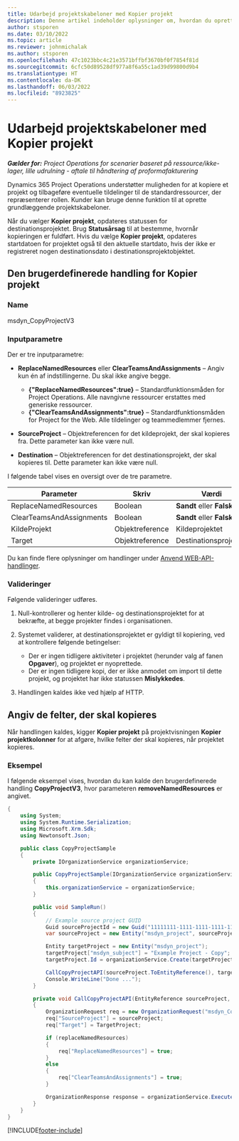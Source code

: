 ```yaml
---
title: Udarbejd projektskabeloner med Kopier projekt
description: Denne artikel indeholder oplysninger om, hvordan du opretter projektskabeloner ved hjælp af den brugerdefinerede handling Kopiér projekt.
author: stsporen
ms.date: 03/10/2022
ms.topic: article
ms.reviewer: johnmichalak
ms.author: stsporen
ms.openlocfilehash: 47c1023bbc4c21e3571bffbf3670bf0f7854f81d
ms.sourcegitcommit: 6cfc50d89528df977a8f6a55c1ad39d99800d9b4
ms.translationtype: HT
ms.contentlocale: da-DK
ms.lasthandoff: 06/03/2022
ms.locfileid: "8923825"
---
```

# <a name="develop-project-templates-with-copy-project"></a>Udarbejd projektskabeloner med Kopier projekt

_**Gælder for:** Project Operations for scenarier baseret på ressource/ikke-lager, lille udrulning - aftale til håndtering af proformafakturering_

Dynamics 365 Project Operations understøtter muligheden for at kopiere et projekt og tilbageføre eventuelle tildelinger til de standardressourcer, der repræsenterer rollen. Kunder kan bruge denne funktion til at oprette grundlæggende projektskabeloner.

Når du vælger **Kopier projekt**, opdateres statussen for destinationsprojektet. Brug **Statusårsag** til at bestemme, hvornår kopieringen er fuldført. Hvis du vælge **Kopier projekt**, opdateres startdatoen for projektet også til den aktuelle startdato, hvis der ikke er registreret nogen destinationsdato i destinationsprojektobjektet.

## <a name="copy-project-custom-action"></a>Den brugerdefinerede handling for Kopier projekt

### <a name="name"></a>Name 

msdyn\_CopyProjectV3

### <a name="input-parameters"></a>Inputparametre

Der er tre inputparametre:

- **ReplaceNamedResources** eller **ClearTeamsAndAssignments** – Angiv kun én af indstillingerne. Du skal ikke angive begge.

    - **\{"ReplaceNamedResources":true\}** – Standardfunktionsmåden for Project Operations. Alle navngivne ressourcer erstattes med generiske ressourcer.
    - **\{"ClearTeamsAndAssignments":true\}** – Standardfunktionsmåden for Project for the Web. Alle tildelinger og teammedlemmer fjernes.

- **SourceProject** – Objektreferencen for det kildeprojekt, der skal kopieres fra. Dette parameter kan ikke være null.
- **Destination** – Objektreferencen for det destinationsprojekt, der skal kopieres til. Dette parameter kan ikke være null.

I følgende tabel vises en oversigt over de tre parametre.

| Parameter                | Skriv             | Værdi                 |
|--------------------------|------------------|-----------------------|
| ReplaceNamedResources    | Boolean          | **Sandt** eller **Falsk** |
| ClearTeamsAndAssignments | Boolean          | **Sandt** eller **Falsk** |
| KildeProjekt            | Objektreference | Kildeprojektet    |
| Target                   | Objektreference | Destinationsprojektet    |

Du kan finde flere oplysninger om handlinger under [Anvend WEB-API-handlinger](/powerapps/developer/common-data-service/webapi/use-web-api-actions).

### <a name="validations"></a>Valideringer

Følgende valideringer udføres.

1. Null-kontrollerer og henter kilde- og destinationsprojektet for at bekræfte, at begge projekter findes i organisationen.
2. Systemet validerer, at destinationsprojektet er gyldigt til kopiering, ved at kontrollere følgende betingelser:

    - Der er ingen tidligere aktiviteter i projektet (herunder valg af fanen **Opgaver**), og projektet er nyoprettede.
    - Der er ingen tidligere kopi, der er ikke anmodet om import til dette projekt, og projektet har ikke statussen **Mislykkedes**.

3. Handlingen kaldes ikke ved hjælp af HTTP.

## <a name="specify-fields-to-copy"></a>Angiv de felter, der skal kopieres

Når handlingen kaldes, kigger **Kopier projekt** på projektvisningen **Kopier projektkolonner** for at afgøre, hvilke felter der skal kopieres, når projektet kopieres.

### <a name="example"></a>Eksempel

I følgende eksempel vises, hvordan du kan kalde den brugerdefinerede handling **CopyProjectV3**, hvor parameteren **removeNamedResources** er angivet.

```C#
{
    using System;
    using System.Runtime.Serialization;
    using Microsoft.Xrm.Sdk;
    using Newtonsoft.Json;

    public class CopyProjectSample
    {
        private IOrganizationService organizationService;

        public CopyProjectSample(IOrganizationService organizationService)
        {
            this.organizationService = organizationService;
        }

        public void SampleRun()
        {
            // Example source project GUID
            Guid sourceProjectId = new Guid("11111111-1111-1111-1111-111111111111");
            var sourceProject = new Entity("msdyn_project", sourceProjectId);

            Entity targetProject = new Entity("msdyn_project");
            targetProject["msdyn_subject"] = "Example Project - Copy";
            targetProject.Id = organizationService.Create(targetProject);

            CallCopyProjectAPI(sourceProject.ToEntityReference(), targetProject.ToEntityReference(), copyOption, true, false);
            Console.WriteLine("Done ...");
        }

        private void CallCopyProjectAPI(EntityReference sourceProject, EntityReference TargetProject, bool replaceNamedResources = true, bool clearTeamsAndAssignments = false)
        {
            OrganizationRequest req = new OrganizationRequest("msdyn_CopyProjectV3");
            req["SourceProject"] = sourceProject;
            req["Target"] = TargetProject;

            if (replaceNamedResources)
            {
                req["ReplaceNamedResources"] = true;
            }
            else
            {
                req["ClearTeamsAndAssignments"] = true;
            }

            OrganizationResponse response = organizationService.Execute(req);
        }
    }
}
```

[!INCLUDE[footer-include](../includes/footer-banner.md)]

